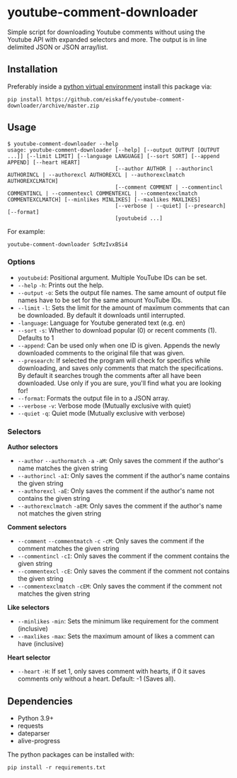 # youtube-comment-downloader
Simple script for downloading Youtube comments without using the Youtube API with expanded selectors and more. The output is in line delimited JSON or JSON array/list.

## Installation

Preferably inside a [python virtual environment](https://virtualenv.pypa.io/en/latest/) install this package via:

```
pip install https://github.com/eiskaffe/youtube-comment-downloader/archive/master.zip
```

## Usage
```
$ youtube-comment-downloader --help
usage: youtube-comment-downloader [--help] [--output OUTPUT [OUTPUT ...]] [--limit LIMIT] [--language LANGUAGE] [--sort SORT] [--append APPEND] [--heart HEART]
                                  [--author AUTHOR | --authorincl AUTHORINCL | --authorexcl AUTHOREXCL | --authorexclmatch AUTHOREXCLMATCH]
                                  [--comment COMMENT | --commentincl COMMENTINCL | --commentexcl COMMENTEXCL | --commentexclmatch COMMENTEXCLMATCH] [--minlikes MINLIKES] [--maxlikes MAXLIKES]
                                  [--verbose | --quiet] [--presearch] [--format]
                                  [youtubeid ...]
```

For example:
```
youtube-comment-downloader ScMzIvxBSi4
```

### Options 
* `youtubeid`: Positional argument. Multiple YouTube IDs can be set.
* `--help` `-h`: Prints out the help.
* `--output` `-o`: Sets the output file names. The same amount of output file names have to be set for the same amount YouTube IDs.
* `--limit` `-l`: Sets the limit for the amount of maximum comments that can be downloaded. By default it downloads until interrupted.
* `-language`: Language for Youtube generated text (e.g. en)
* `--sort` `-s`: Whether to download popular (0) or recent comments (1). Defaults to 1
* `--append`: Can be used only when one ID is given. Appends the newly downloaded comments to the original file that was given.
* `--presearch`: If selected the program will check for specifics while downloading, and saves only comments that match the specifications. By default it searches trough the comments after all have been downloaded. Use only if you are sure, you'll find what you are looking for!
* `--format`: Formats the output file in to a JSON array.
* `--verbose` `-v`: Verbose mode (Mutually exclusive with quiet)
* `--quiet` `-q`: Quiet mode (Mutually exclusive with verbose)

### Selectors
**Author selectors**
* `--author` `--authormatch` `-a` `-aM`: Only saves the comment if the author's name matches the given string
* `--authorincl` `-aI`: Only saves the comment if the author's name contains the given string
* `--authorexcl` `-aE`: Only saves the comment if the author's name not contains the given string
* `--authorexclmatch` `-aEM`: Only saves the comment if the author's name not matches the given string

**Comment selectors** 
* `--comment` `--commentmatch` `-c` `-cM`: Only saves the comment if the comment matches the given string
* `--commentincl` `-cI`: Only saves the comment if the comment contains the given string
* `--commentexcl` `-cE`: Only saves the comment if the comment not contains the given string
* `--commentexclmatch` `-cEM`: Only saves the comment if the comment not matches the given string

**Like selectors**
* `--minlikes` `-min`: Sets the minimum like requirement for the comment (inclusive)
* `--maxlikes` `-max`: Sets the maximum amount of likes a comment can have (inclusive)

**Heart selector**
* `--heart` `-H`: If set 1, only saves comment with hearts, if 0 it saves comments only without a heart. Default: -1 (Saves all).

## Dependencies
* Python 3.9+
* requests
* dateparser
* alive-progress

The python packages can be installed with:

    pip install -r requirements.txt

